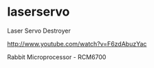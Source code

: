 laserservo
==========

Laser Servo Destroyer

  http://www.youtube.com/watch?v=F6zdAbuzYac

  Rabbit Microprocessor - RCM6700
